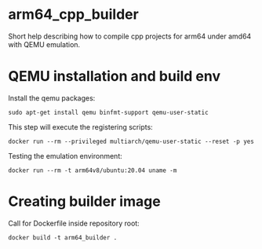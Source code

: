# arm64_cpp_builder
Short help describing how to compile cpp projects for arm64 under amd64 with QEMU emulation.

# QEMU installation and build env
Install the qemu packages:
```
sudo apt-get install qemu binfmt-support qemu-user-static 
```

This step will execute the registering scripts:
```
docker run --rm --privileged multiarch/qemu-user-static --reset -p yes 
```

Testing the emulation environment:
```
docker run --rm -t arm64v8/ubuntu:20.04 uname -m
```

# Creating builder image
Call for Dockerfile inside repository root: 
```
docker build -t arm64_builder .
```
